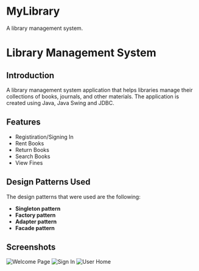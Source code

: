 # MyLibrary
A library management system.

# Library Management System

## Introduction

A library management system application that helps libraries manage their collections of books, journals, and other materials. The application is created using Java, Java Swing and JDBC. 

## Features

* Registiration/Signing In
* Rent Books
* Return Books
* Search Books
* View Fines

## Design Patterns Used 

The design patterns that were used are the following:

* **Singleton pattern**
* **Factory pattern**
* **Adapter pattern** 
* **Facade pattern** 

## Screenshots

![Welcome Page](https://i.ibb.co/B2QwyMj/Screenshot-1.jpg)
![Sign In](https://i.ibb.co/0rnphLB/Screenshot-2.jpg)
![User Home](https://i.ibb.co/0rnphLB/Screenshot-2.jpg)
